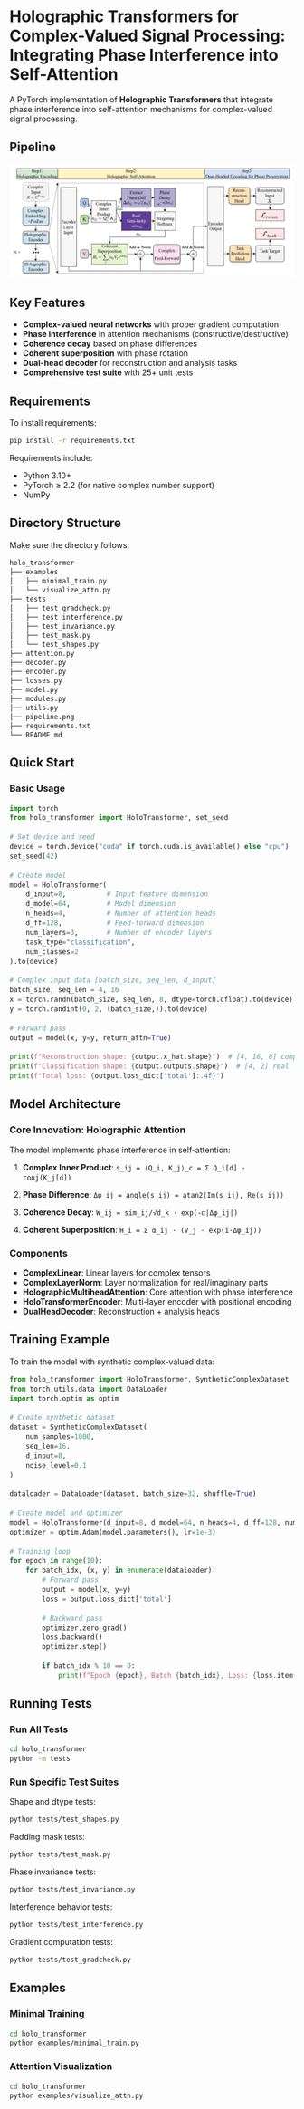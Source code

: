 # Holographic Transformers for Complex-Valued Signal Processing: Integrating Phase Interference into Self-Attention 	

A PyTorch implementation of **Holographic Transformers** that integrate phase interference into self-attention mechanisms for complex-valued signal processing.

## Pipeline

![pipeline](./pipeline.png)

## Key Features

- **Complex-valued neural networks** with proper gradient computation
- **Phase interference** in attention mechanisms (constructive/destructive)
- **Coherence decay** based on phase differences
- **Coherent superposition** with phase rotation
- **Dual-head decoder** for reconstruction and analysis tasks
- **Comprehensive test suite** with 25+ unit tests

## Requirements

To install requirements:
```bash
pip install -r requirements.txt
```

Requirements include:
- Python 3.10+
- PyTorch ≥ 2.2 (for native complex number support)
- NumPy

## Directory Structure

Make sure the directory follows:
```
holo_transformer
├── examples
│   ├── minimal_train.py
│   └── visualize_attn.py
├── tests
│   ├── test_gradcheck.py
│   ├── test_interference.py
│   ├── test_invariance.py
│   ├── test_mask.py
│   └── test_shapes.py
├── attention.py
├── decoder.py
├── encoder.py
├── losses.py
├── model.py
├── modules.py
├── utils.py
├── pipeline.png
├── requirements.txt
└── README.md
```

## Quick Start

### Basic Usage

```python
import torch
from holo_transformer import HoloTransformer, set_seed

# Set device and seed
device = torch.device("cuda" if torch.cuda.is_available() else "cpu")
set_seed(42)

# Create model
model = HoloTransformer(
    d_input=8,          # Input feature dimension
    d_model=64,         # Model dimension  
    n_heads=4,          # Number of attention heads
    d_ff=128,           # Feed-forward dimension
    num_layers=3,       # Number of encoder layers
    task_type="classification",
    num_classes=2
).to(device)

# Complex input data [batch_size, seq_len, d_input]
batch_size, seq_len = 4, 16
x = torch.randn(batch_size, seq_len, 8, dtype=torch.cfloat).to(device)
y = torch.randint(0, 2, (batch_size,)).to(device)

# Forward pass
output = model(x, y=y, return_attn=True)

print(f"Reconstruction shape: {output.x_hat.shape}")  # [4, 16, 8] complex
print(f"Classification shape: {output.outputs.shape}")  # [4, 2] real
print(f"Total loss: {output.loss_dict['total']:.4f}")
```

## Model Architecture

### Core Innovation: Holographic Attention

The model implements phase interference in self-attention:

1. **Complex Inner Product**: `s_ij = ⟨Q_i, K_j⟩_c = Σ Q_i[d] · conj(K_j[d])`

2. **Phase Difference**: `Δφ_ij = angle(s_ij) = atan2(Im(s_ij), Re(s_ij))`

3. **Coherence Decay**: `W_ij = sim_ij/√d_k · exp(-α|Δφ_ij|)`

4. **Coherent Superposition**: `H_i = Σ α_ij · (V_j · exp(i·Δφ_ij))`

### Components

- **ComplexLinear**: Linear layers for complex tensors
- **ComplexLayerNorm**: Layer normalization for real/imaginary parts
- **HolographicMultiheadAttention**: Core attention with phase interference
- **HoloTransformerEncoder**: Multi-layer encoder with positional encoding
- **DualHeadDecoder**: Reconstruction + analysis heads

## Training Example

To train the model with synthetic complex-valued data:

```python
from holo_transformer import HoloTransformer, SyntheticComplexDataset
from torch.utils.data import DataLoader
import torch.optim as optim

# Create synthetic dataset
dataset = SyntheticComplexDataset(
    num_samples=1000,
    seq_len=16,
    d_input=8,
    noise_level=0.1
)

dataloader = DataLoader(dataset, batch_size=32, shuffle=True)

# Create model and optimizer
model = HoloTransformer(d_input=8, d_model=64, n_heads=4, d_ff=128, num_layers=3)
optimizer = optim.Adam(model.parameters(), lr=1e-3)

# Training loop
for epoch in range(10):
    for batch_idx, (x, y) in enumerate(dataloader):
        # Forward pass
        output = model(x, y=y)
        loss = output.loss_dict['total']
        
        # Backward pass
        optimizer.zero_grad()
        loss.backward()
        optimizer.step()
        
        if batch_idx % 10 == 0:
            print(f"Epoch {epoch}, Batch {batch_idx}, Loss: {loss.item():.4f}")
```

## Running Tests

### Run All Tests
```bash
cd holo_transformer
python -m tests
```

### Run Specific Test Suites

Shape and dtype tests:
```bash
python tests/test_shapes.py
```

Padding mask tests:
```bash
python tests/test_mask.py
```

Phase invariance tests:
```bash
python tests/test_invariance.py
```

Interference behavior tests:
```bash
python tests/test_interference.py
```

Gradient computation tests:
```bash
python tests/test_gradcheck.py
```

## Examples

### Minimal Training
```bash
cd holo_transformer
python examples/minimal_train.py
```

### Attention Visualization
```bash
cd holo_transformer
python examples/visualize_attn.py
```
